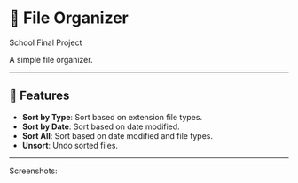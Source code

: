 # 📁 File Organizer
School Final Project

A simple file organizer.

---

## 📅 Features

- **Sort by Type**: Sort based on extension file types.
- **Sort by Date**: Sort based on date modified.
- **Sort All**: Sort based on date modified and file types.
- **Unsort**: Undo sorted files.

---

Screenshots:
